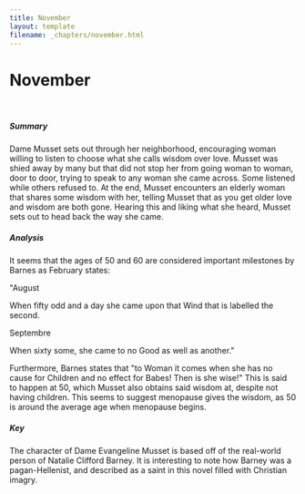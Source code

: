```yaml
---
title: November
layout: template
filename: _chapters/november.html
---
```


<h1>November</h1>
<br>
<div class="container">
      <div class="card">
          <div class="card-body">
                <h5 class="card-title">Summary</h5>
                <p class="card-text"> Dame Musset sets out through her neighborhood, encouraging woman willing to listen to choose what she calls wisdom over love. Musset was shied away by many but that did not stop her from going woman to woman, door to door, trying to speak to any woman she came across. Some listened while others refused to. At the end, Musset encounters an elderly woman that shares some wisdom with her, telling Musset that as you get older love and wisdom are both gone. Hearing this and liking what she heard, Musset sets out to head back the way she came.  </p>
          </div>
      </div>
      <div class="card">
          <div class="card-body">
                <h5 class="card-title">Analysis</h5>
                <p class="card-text"> It seems that the ages of 50 and 60 are considered important milestones by Barnes as February states:

"August

When fifty odd and a day she came upon that Wind that is labelled the second.

Septembre

When sixty some, she came to no Good as well as another."

Furthermore, Barnes states that "to Woman it comes when she has no cause for Children and no effect for Babes! Then is she wise!" This is said to happen at 50, which Musset also obtains said wisdom at, despite not having children. This seems to suggest menopause gives the wisdom, as 50 is around the average age when menopause begins. </p>
          </div>
      </div>
      <div class="card">
          <div class="card-body">
                <h5 class="card-title">Key</h5>
                <p class="card-text"> The character of Dame Evangeline Musset is based off of the real-world person of Natalie Clifford Barney. It is interesting to note how Barney was a pagan-Hellenist, and described as a saint in this novel filled with Christian imagry. </p>
          </div>
      </div>
</div>

